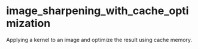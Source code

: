 # image_sharpening_with_cache_optimization
Applying a kernel to an image and optimize the result using cache memory.

